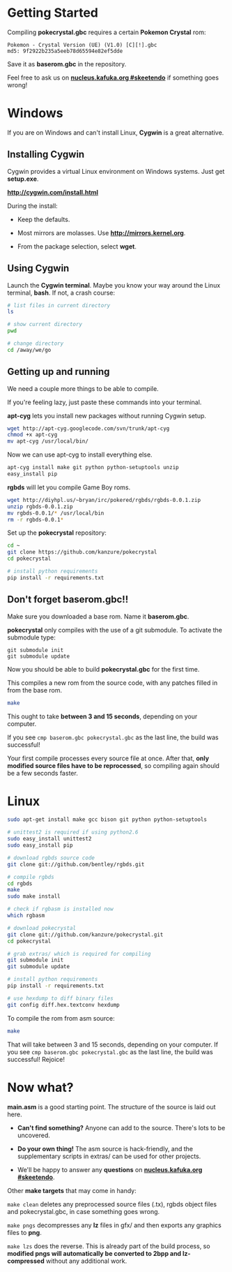 # Getting Started

Compiling **pokecrystal.gbc** requires a certain **Pokemon Crystal** rom:

```
Pokemon - Crystal Version (UE) (V1.0) [C][!].gbc
md5: 9f2922b235a5eeb78d65594e82ef5dde
```

Save it as **baserom.gbc** in the repository.


Feel free to ask us on **[nucleus.kafuka.org #skeetendo](https://kiwiirc.com/client/irc.nolimitzone.com/?#skeetendo)** if something goes wrong!

# Windows

If you are on Windows and can't install Linux, **Cygwin** is a great alternative.

## Installing Cygwin

Cygwin provides a virtual Linux environment on Windows systems. Just get **setup.exe**.

**http://cygwin.com/install.html**

During the install:

* Keep the defaults.

* Most mirrors are molasses. Use **http://mirrors.kernel.org**.

* From the package selection, select **wget**.


## Using Cygwin

Launch the **Cygwin terminal**. Maybe you know your way around the Linux terminal, **bash**. If not, a crash course:
```bash
# list files in current directory
ls

# show current directory
pwd

# change directory
cd /away/we/go
```


## Getting up and running

We need a couple more things to be able to compile.


If you're feeling lazy, just paste these commands into your terminal.


**apt-cyg** lets you install new packages without running Cygwin setup.

```bash
wget http://apt-cyg.googlecode.com/svn/trunk/apt-cyg
chmod +x apt-cyg
mv apt-cyg /usr/local/bin/
```

Now we can use apt-cyg to install everything else.

```bash
apt-cyg install make git python python-setuptools unzip
easy_install pip
```

**rgbds** will let you compile Game Boy roms.

```bash
wget http://diyhpl.us/~bryan/irc/pokered/rgbds/rgbds-0.0.1.zip
unzip rgbds-0.0.1.zip
mv rgbds-0.0.1/* /usr/local/bin
rm -r rgbds-0.0.1*
```

Set up the **pokecrystal** repository:

```bash
cd ~
git clone https://github.com/kanzure/pokecrystal
cd pokecrystal

# install python requirements
pip install -r requirements.txt
```

## Don't forget baserom.gbc!!

Make sure you downloaded a base rom. Name it **baserom.gbc**.

**pokecrystal** only compiles with the use of a git submodule. To activate the submodule type:

```
git submodule init
git submodule update
```

Now you should be able to build **pokecrystal.gbc** for the first time.

This compiles a new rom from the source code, with any patches filled in from the base rom.

```bash
make
```

This ought to take **between 3 and 15 seconds**, depending on your computer.

If you see `cmp baserom.gbc pokecrystal.gbc` as the last line, the build was successful!

Your first compile processes every source file at once. After that, **only modified source files have to be reprocessed**, so compiling again should be a few seconds faster.

# Linux

```bash
sudo apt-get install make gcc bison git python python-setuptools 

# unittest2 is required if using python2.6
sudo easy_install unittest2
sudo easy_install pip

# download rgbds source code
git clone git://github.com/bentley/rgbds.git

# compile rgbds
cd rgbds
make
sudo make install

# check if rgbasm is installed now
which rgbasm

# download pokecrystal
git clone git://github.com/kanzure/pokecrystal.git
cd pokecrystal

# grab extras/ which is required for compiling
git submodule init
git submodule update

# install python requirements
pip install -r requirements.txt

# use hexdump to diff binary files
git config diff.hex.textconv hexdump
```

To compile the rom from asm source:
```bash
make
```

That will take between 3 and 15 seconds, depending on your computer. If you see `cmp baserom.gbc pokecrystal.gbc` as the last line, the build was successful! Rejoice!


# Now what?

**main.asm** is a good starting point. The structure of the source is laid out here.

* **Can't find something?** Anyone can add to the source. There's lots to be uncovered.

* **Do your own thing!** The asm source is hack-friendly, and the supplementary scripts in extras/ can be used for other projects.

* We'll be happy to answer any **questions** on **[nucleus.kafuka.org #skeetendo](https://kiwiirc.com/client/irc.nolimitzone.com/?#skeetendo)**.

Other **make targets** that may come in handy:

`make clean` deletes any preprocessed source files (.tx), rgbds object files and pokecrystal.gbc, in case something goes wrong.

`make pngs` decompresses any **lz** files in gfx/ and then exports any graphics files to **png**.

`make lzs` does the reverse. This is already part of the build process, so **modified pngs will automatically be converted to 2bpp and lz-compressed** without any additional work.
